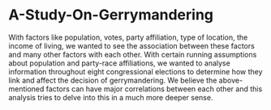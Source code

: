 # A-Study-On-Gerrymandering
With factors like population, votes, party affiliation, type of location, the income of living, we wanted to see the association between these factors and many other factors with each other. With certain running assumptions about population and party-race affiliations, we wanted to analyse information throughout eight congressional elections to determine how they link and affect the decision of gerrymandering. We believe the above-mentioned factors can have major correlations between each other and this analysis tries to delve into this in a much more deeper sense.
